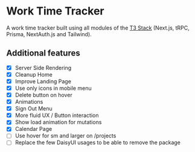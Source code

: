 # Work Time Tracker

A work time tracker built using all modules of the [T3 Stack](https://github.com/t3-oss/create-t3-app) (Next.js, tRPC, Prisma, NextAuth.js and Tailwind).

## Additional features

- [x] Server Side Rendering
- [x] Cleanup Home
- [x] Improve Landing Page
- [x] Use only icons in mobile menu
- [x] Delete button on hover
- [x] Animations
- [x] Sign Out Menu
- [x] More fluid UX / Button interaction
- [x] Show load animation for mutations
- [x] Calendar Page
- [ ] Use hover for sm and larger on /projects
- [ ] Replace the few DaisyUI usages to be able to remove the package
